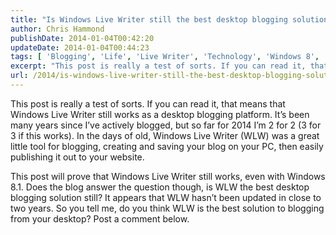 ```yaml
---
title: "Is Windows Live Writer still the best desktop blogging solution?"
author: Chris Hammond
publishDate: 2014-01-04T00:42:20
updateDate: 2014-01-04T00:44:23
tags: [ 'Blogging', 'Life', 'Live Writer', 'Technology', 'Windows 8', 'Windows 81' ]
excerpt: "This post is really a test of sorts. If you can read it, that means that Windows Live Writer still works as a desktop blogging platform. It’s been many years since I’ve actively blogged, but so far for 2014 I’m 2 for 2 (3 for 3 if this works). In the days of old, Windows Live Writer (WLW) was a great little tool for blogging, creating and saving your blog on your PC, then easily publishing it out to your website."
url: /2014/is-windows-live-writer-still-the-best-desktop-blogging-solution  # Use the generated URL with year
---
```

<p>This post is really a test of sorts. If you can read it, that means that Windows Live Writer still works as a desktop blogging platform. It’s been many years since I’ve actively blogged, but so far for 2014 I’m 2 for 2 (3 for 3 if this works). In the days of old, Windows Live Writer (WLW) was a great little tool for blogging, creating and saving your blog on your PC, then easily publishing it out to your website.</p> <p>This post will prove that Windows Live Writer still works, even with Windows 8.1. Does the blog answer the question though, is WLW the best desktop blogging solution still? It appears that WLW hasn’t been updated in close to two years. So you tell me, do you think WLW is the best solution to blogging from your desktop? Post a comment below.</p>
